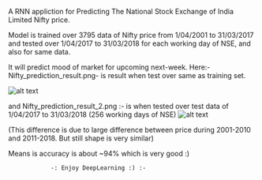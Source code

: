 A RNN appliction for Predicting The National Stock Exchange of India Limited Nifty price.

Model is trained over 3795 data of Nifty price from 1/04/2001 to 31/03/2017 and tested over 1/04/2017 to 31/03/2018 for each working day of NSE, and also for same data.

It will predict mood of market for upcoming next-week.
Here:-    Nifty_prediction_result.png- is result when test over same as training set.

![alt text](https://raw.githubusercontent.com/junior-g/Useful_Scripts_DuringDeepLearning/master/RNN-Application(Nifty-Prediction)/Nifty_prediction_result.png)

and      Nifty_prediction_result_2.png :- is when tested over test data of 1/04/2017 to 31/03/2018 (256 working days of NSE) 
![alt text](https://raw.githubusercontent.com/junior-g/Useful_Scripts_DuringDeepLearning/master/RNN-Application(Nifty-Prediction)/Nifty_prediction_result_2.png)


(This difference is due to large difference between price during 2001-2010 and 2011-2018. But still shape is very similar)

Means is accuracy is about ~94% which is very good :)

                -: Enjoy DeepLearning :) :-
